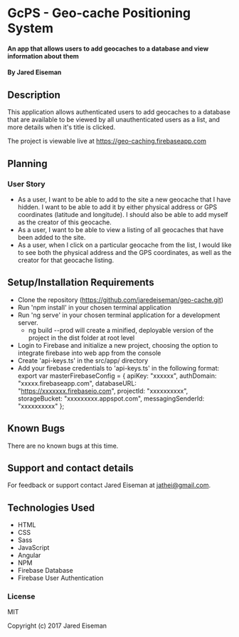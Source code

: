 # GcPS - Geo-cache Positioning System

#### An app that allows users to add geocaches to a database and view information about them

#### By Jared Eiseman

## Description
This application allows authenticated users to add geocaches to a database that are available to be viewed by all unauthenticated users as a list, and more details when it's title is clicked.

The project is viewable live at https://geo-caching.firebaseapp.com

## Planning

### User Story
* As a user, I want to be able to add to the site a new geocache that I have hidden. I want to be able to add it by either physical address or GPS coordinates (latitude and longitude). I should also be able to add myself as the creator of this geocache.
* As a user, I want to be able to view a listing of all geocaches that have been added to the site.
* As a user, when I click on a particular geocache from the list, I would like to see both the physical address and the GPS coordinates, as well as the creator for that geocache listing.


## Setup/Installation Requirements

* Clone the repository (https://github.com/jaredeiseman/geo-cache.git)
* Run 'npm install' in your chosen terminal application
* Run 'ng serve' in your chosen terminal application for a development server.
  * ng build --prod will create a minified, deployable version of the project in the dist folder at root level
* Login to Firebase and initialize a new project, choosing the option to integrate firebase into web app from the console
* Create 'api-keys.ts' in the src/app/ directory
* Add your firebase credentials to 'api-keys.ts' in the following format:
export var masterFirebaseConfig = {
  apiKey: "xxxxxx",
  authDomain: "xxxxx.firebaseapp.com",
  databaseURL: "https://xxxxxxx.firebaseio.com",
  projectId: "xxxxxxxxxx",
  storageBucket: "xxxxxxxxx.appspot.com",
  messagingSenderId: "xxxxxxxxxx"
};

## Known Bugs

There are no known bugs at this time.

## Support and contact details

For feedback or support contact Jared Eiseman at jathei@gmail.com.

## Technologies Used

* HTML
* CSS
* Sass
* JavaScript
* Angular
* NPM
* Firebase Database
* Firebase User Authentication

### License

MIT

Copyright (c) 2017 Jared Eiseman
